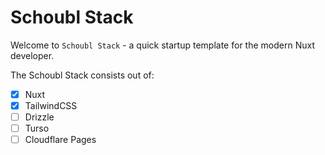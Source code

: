 # Schoubl Stack

Welcome to `Schoubl Stack` - a quick startup template for the modern Nuxt developer.

The Schoubl Stack consists out of:

- [x] Nuxt
- [x] TailwindCSS
- [ ] Drizzle
- [ ] Turso
- [ ] Cloudflare Pages